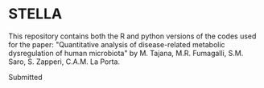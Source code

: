 # STELLA

This repository contains both the R and python versions of the codes used for the paper: "Quantitative analysis of disease-related metabolic dysregulation of human microbiota" by M. Tajana, M.R. Fumagalli, S.M. Saro, S. Zapperi, C.A.M. La Porta.

Submitted
